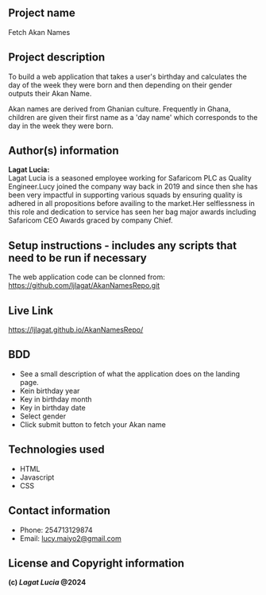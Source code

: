 ## Project name

Fetch Akan Names

## Project description

To build a web application that takes a user's birthday and calculates the day of the week they were born and then depending on their gender outputs their Akan Name. 

Akan names are derived from Ghanian culture. Frequently in Ghana, children are given their first name as a 'day name' which corresponds to the day in the week they were born.

## Author(s) information

**Lagat Lucia:**  
Lagat Lucia is a seasoned employee working for Safaricom PLC as Quality Engineer.Lucy joined the company way
back in 2019 and since then she has been very impactful in supporting various squads by ensuring quality is
adhered in all propositions before availing to the market.Her selflessness in this role and dedication to
service has seen her bag major awards including Safaricom CEO Awards graced by company Chief.

## Setup instructions - includes any scripts that need to be run if necessary

The web application code can be clonned from: https://github.com/ljlagat/AkanNamesRepo.git

## Live Link

https://ljlagat.github.io/AkanNamesRepo/

## BDD

* See a  small description of what the application does on the landing page.
* Kein birthday year
* Key in birthday month
* Key in birthday date
* Select gender
* Click submit button to fetch your Akan name 

## Technologies used

* HTML
* Javascript
* CSS

## Contact information

* Phone: 254713129874
* Email: lucy.maiyo2@gmail.com

## License and Copyright information
__(c) *Lagat Lucia*  @2024__
